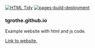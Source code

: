 [![HTML Tidy](https://github.com/tgrothe/tgrothe.github.io/actions/workflows/html-tidy.yml/badge.svg)](https://github.com/tgrothe/tgrothe.github.io/actions/workflows/html-tidy.yml)
[![pages-build-deployment](https://github.com/tgrothe/tgrothe.github.io/actions/workflows/pages/pages-build-deployment/badge.svg)](https://github.com/tgrothe/tgrothe.github.io/actions/workflows/pages/pages-build-deployment)

### tgrothe.github.io

Example website with html and js code.

[Link to website.](https://tgrothe.github.io/)
